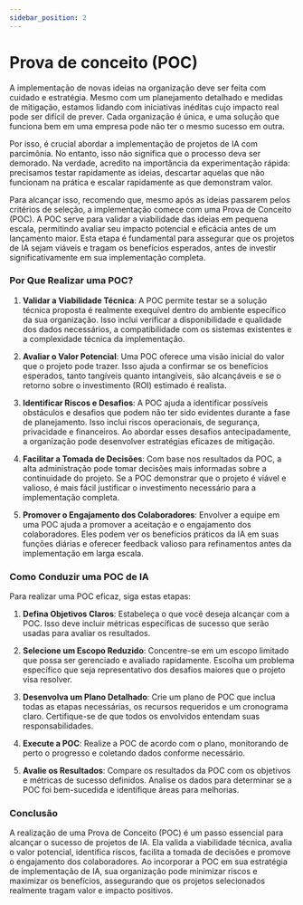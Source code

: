 ```yaml
---
sidebar_position: 2
---
```

# Prova de conceito (POC)
A implementação de novas ideias na organização deve ser feita com cuidado e estratégia. Mesmo com um planejamento detalhado e medidas de mitigação, estamos lidando com iniciativas inéditas cujo impacto real pode ser difícil de prever. Cada organização é única, e uma solução que funciona bem em uma empresa pode não ter o mesmo sucesso em outra.

Por isso, é crucial abordar a implementação de projetos de IA com parcimônia. No entanto, isso não significa que o processo deva ser demorado. Na verdade, acredito na importância da experimentação rápida: precisamos testar rapidamente as ideias, descartar aquelas que não funcionam na prática e escalar rapidamente as que demonstram valor.

Para alcançar isso, recomendo que, mesmo após as ideias passarem pelos critérios de seleção, a implementação comece com uma Prova de Conceito (POC). A POC serve para validar a viabilidade das ideias em pequena escala, permitindo avaliar seu impacto potencial e eficácia antes de um lançamento maior. Esta etapa é fundamental para assegurar que os projetos de IA sejam viáveis e tragam os benefícios esperados, antes de investir significativamente em sua implementação completa.

### Por Que Realizar uma POC?

1. **Validar a Viabilidade Técnica**: A POC permite testar se a solução técnica proposta é realmente exequível dentro do ambiente específico da sua organização. Isso inclui verificar a disponibilidade e qualidade dos dados necessários, a compatibilidade com os sistemas existentes e a complexidade técnica da implementação.

2. **Avaliar o Valor Potencial**: Uma POC oferece uma visão inicial do valor que o projeto pode trazer. Isso ajuda a confirmar se os benefícios esperados, tanto tangíveis quanto intangíveis, são alcançáveis e se o retorno sobre o investimento (ROI) estimado é realista.

3. **Identificar Riscos e Desafios**: A POC ajuda a identificar possíveis obstáculos e desafios que podem não ter sido evidentes durante a fase de planejamento. Isso inclui riscos operacionais, de segurança, privacidade e financeiros. Ao abordar esses desafios antecipadamente, a organização pode desenvolver estratégias eficazes de mitigação.

4. **Facilitar a Tomada de Decisões**: Com base nos resultados da POC, a alta administração pode tomar decisões mais informadas sobre a continuidade do projeto. Se a POC demonstrar que o projeto é viável e valioso, é mais fácil justificar o investimento necessário para a implementação completa.

5. **Promover o Engajamento dos Colaboradores**: Envolver a equipe em uma POC ajuda a promover a aceitação e o engajamento dos colaboradores. Eles podem ver os benefícios práticos da IA em suas funções diárias e oferecer feedback valioso para refinamentos antes da implementação em larga escala.

### Como Conduzir uma POC de IA

Para realizar uma POC eficaz, siga estas etapas:

1. **Defina Objetivos Claros**: Estabeleça o que você deseja alcançar com a POC. Isso deve incluir métricas específicas de sucesso que serão usadas para avaliar os resultados.

2. **Selecione um Escopo Reduzido**: Concentre-se em um escopo limitado que possa ser gerenciado e avaliado rapidamente. Escolha um problema específico que seja representativo dos desafios maiores que o projeto visa resolver.

3. **Desenvolva um Plano Detalhado**: Crie um plano de POC que inclua todas as etapas necessárias, os recursos requeridos e um cronograma claro. Certifique-se de que todos os envolvidos entendam suas responsabilidades.

4. **Execute a POC**: Realize a POC de acordo com o plano, monitorando de perto o progresso e coletando dados conforme necessário.

5. **Avalie os Resultados**: Compare os resultados da POC com os objetivos e métricas de sucesso definidos. Analise os dados para determinar se a POC foi bem-sucedida e identifique áreas para melhorias.

### Conclusão

A realização de uma Prova de Conceito (POC) é um passo essencial para alcançar o sucesso de projetos de IA. Ela valida a viabilidade técnica, avalia o valor potencial, identifica riscos, facilita a tomada de decisões e promove o engajamento dos colaboradores. Ao incorporar a POC em sua estratégia de implementação de IA, sua organização pode minimizar riscos e maximizar os benefícios, assegurando que os projetos selecionados realmente tragam valor e impacto positivos.